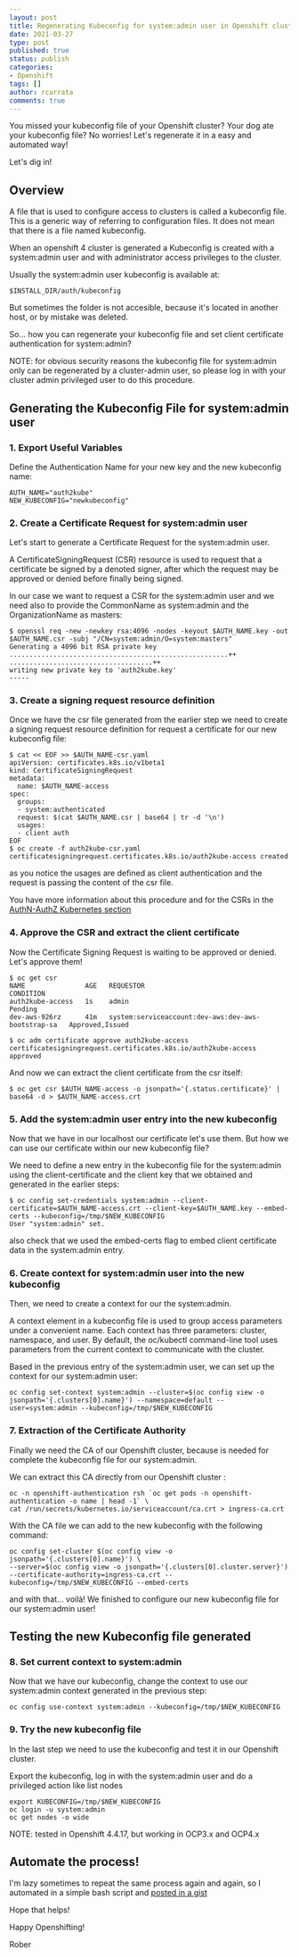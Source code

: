 ```yaml
---
layout: post
title: Regenerating Kubeconfig for system:admin user in Openshift clusters
date: 2021-03-27
type: post
published: true
status: publish
categories:
- Openshift
tags: []
author: rcarrata
comments: true
---
```


You missed your kubeconfig file of your Openshift cluster? Your dog ate your kubeconfig file? No worries! Let's regenerate it in a easy and automated way!

Let's dig in!

## Overview

A file that is used to configure access to clusters is called a kubeconfig file. This is a generic
way of referring to configuration files. It does not mean that there is a file named kubeconfig.

When an openshift 4 cluster is generated a Kubeconfig is created with a system:admin user and with
administrator access privileges to the cluster.

Usually the system:admin user kubeconfig is available at:

```
$INSTALL_DIR/auth/kubeconfig
```

But sometimes the folder is not accesible, because it's located in another host, or by mistake was
deleted.

So... how you can regenerate your kubeconfig file and set client certificate authentication for system:admin?

NOTE: for obvious security reasons the kubeconfig file for system:admin only can be regenerated by a
cluster-admin user, so please log in with your cluster admin privileged user to do this procedure.

## Generating the Kubeconfig File for system:admin user

### 1. Export Useful Variables

Define the Authentication Name for your new key and the new kubeconfig name:

```
AUTH_NAME="auth2kube"
NEW_KUBECONFIG="newkubeconfig"
```

### 2. Create a Certificate Request for system:admin user

Let's start to generate a Certificate Request for the system:admin user.

A CertificateSigningRequest (CSR) resource is used to request that a certificate be signed by a
denoted signer, after which the request may be approved or denied before finally being signed.

In our case we want to request a CSR for the system:admin user and we need also to provide the
CommonName as system:admin and the OrganizationName as masters:

```
$ openssl req -new -newkey rsa:4096 -nodes -keyout $AUTH_NAME.key -out $AUTH_NAME.csr -subj "/CN=system:admin/O=system:masters"
Generating a 4096 bit RSA private key
.......................................................++
....................................++
writing new private key to 'auth2kube.key'
-----
```

### 3. Create a signing request resource definition

Once we have the csr file generated from the earlier step we need to create a signing request resource definition for request a certificate for our new kubeconfig file:

```
$ cat << EOF >> $AUTH_NAME-csr.yaml
apiVersion: certificates.k8s.io/v1beta1
kind: CertificateSigningRequest
metadata:
  name: $AUTH_NAME-access
spec:
  groups:
  - system:authenticated
  request: $(cat $AUTH_NAME.csr | base64 | tr -d '\n')
  usages:
  - client auth
EOF
$ oc create -f auth2kube-csr.yaml
certificatesigningrequest.certificates.k8s.io/auth2kube-access created
```

as you notice the usages are defined as client authentication and the request is passing the content of the csr file.

You have more information about this procedure and for the CSRs in the [AuthN-AuthZ Kubernetes section](https://kubernetes.io/docs/reference/access-authn-authz/certificate-signing-requests/#create-certificatesigningrequest)

### 4. Approve the CSR and extract the client certificate

Now the Certificate Signing Request is waiting to be approved or denied. Let's approve them!

```
$ oc get csr
NAME               AGE   REQUESTOR                                            CONDITION
auth2kube-access   1s    admin                                                Pending
dev-aws-926rz      41m   system:serviceaccount:dev-aws:dev-aws-bootstrap-sa   Approved,Issued

$ oc adm certificate approve auth2kube-access
certificatesigningrequest.certificates.k8s.io/auth2kube-access approved
```

And now we can extract the client certificate from the csr itself:

```
$ oc get csr $AUTH_NAME-access -o jsonpath='{.status.certificate}' | base64 -d > $AUTH_NAME-access.crt
```

### 5. Add the system:admin user entry into the new kubeconfig

Now that we have in our localhost our certificate let's use them. But how we can use our certificate within our new kubeconfig file?

We need to define a new entry in the kubeconfig file for the system:admin using the client-certificate and the client key that we obtained and generated in the earlier steps:

```
$ oc config set-credentials system:admin --client-certificate=$AUTH_NAME-access.crt --client-key=$AUTH_NAME.key --embed-certs --kubeconfig=/tmp/$NEW_KUBECONFIG
User "system:admin" set.
```

also check that we used the embed-certs flag to embed client certificate data in the system:admin entry.

### 6. Create context for system:admin user into the new kubeconfig

Then, we need to create a context for our the system:admin.

A context element in a kubeconfig file is used to group access parameters under a convenient name. Each context has three parameters: cluster, namespace, and user. By default, the oc/kubectl command-line tool uses parameters from the current context to communicate with the cluster.

Based in the previous entry of the system:admin user, we can set up the context for our system:admin user:

```
oc config set-context system:admin --cluster=$(oc config view -o jsonpath='{.clusters[0].name}') --namespace=default --user=system:admin --kubeconfig=/tmp/$NEW_KUBECONFIG
```

### 7. Extraction of the Certificate Authority

Finally we need the CA of our Openshift cluster, because is needed for complete the kubeconfig file for our system:admin.

We can extract this CA directly from our Openshift cluster :

```
oc -n openshift-authentication rsh `oc get pods -n openshift-authentication -o name | head -1` \
cat /run/secrets/kubernetes.io/serviceaccount/ca.crt > ingress-ca.crt
```

With the CA file we can add to the new kubeconfig with the following command:

```
oc config set-cluster $(oc config view -o jsonpath='{.clusters[0].name}') \
--server=$(oc config view -o jsonpath='{.clusters[0].cluster.server}') --certificate-authority=ingress-ca.crt --kubeconfig=/tmp/$NEW_KUBECONFIG --embed-certs
```

and with that... voilà! We finished to configure our new kubeconfig file for our system:admin user!

## Testing the new Kubeconfig file generated

### 8. Set current context to system:admin

Now that we have our kubeconfig, change the context to use our system:admin context generated in the previous step:

```
oc config use-context system:admin --kubeconfig=/tmp/$NEW_KUBECONFIG
```

### 9. Try the new kubeconfig file

In the last step we need to use the kubeconfig and test it in our Openshift cluster.

Export the kubeconfig, log in with the system:admin user and do a privileged action like list nodes

```
export KUBECONFIG=/tmp/$NEW_KUBECONFIG
oc login -u system:admin
oc get nodes -o wide
```

NOTE: tested in Openshift 4.4.17, but working in OCP3.x and OCP4.x

## Automate the process!

I'm lazy sometimes to repeat the same process again and again, so I automated in a simple bash script and [posted in a gist](https://gist.github.com/rcarrata/016da295c1421cccbfbd66ed9a7922bc)

Hope that helps!

Happy Openshifting!

Rober

